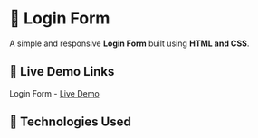 
# 🌟 Login Form
A simple and responsive **Login Form** built using **HTML and CSS**.  

## 🔗 Live Demo Links
Login Form - [Live Demo](https://prakruthi-g-h.github.io/HTML-AND-CSS-MINI-PROJECTS/Login-Form)

## 🔧 Technologies Used
